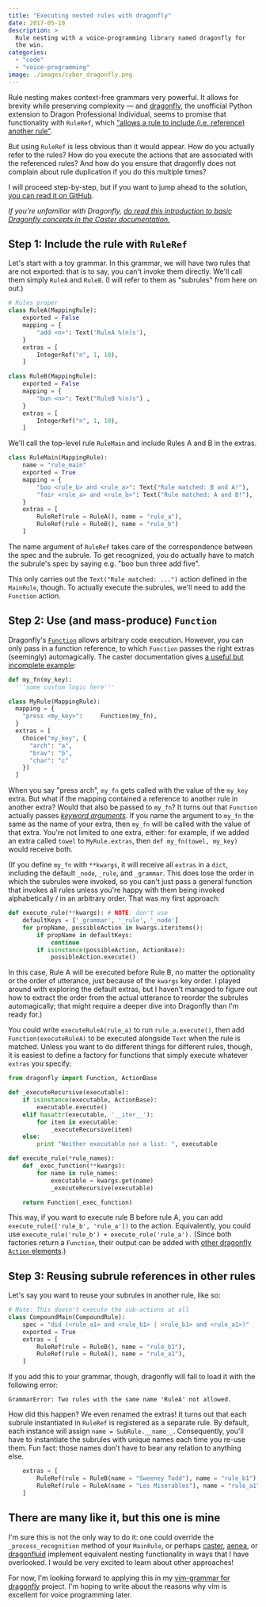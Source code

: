 ```yaml
---
title: "Executing nested rules with dragonfly"
date: 2017-05-10
description: >
  Rule nesting with a voice-programming library named dragonfly for
  the win.
categories:
  - "code"
  - "voice-programming"
image: ./images/cyber_dragonfly.png
---
```


Rule nesting makes context-free grammars very powerful. It allows for brevity while preserving complexity — and [dragonfly](https://github.com/t4ngo/dragonfly), the unofficial Python extension to Dragon Professional Individual, seems to promise that functionality with `RuleRef`, which ["allows a rule to include (i.e. reference) another rule"](https://dragonfly.readthedocs.io/en/latest/elements.html).

But using `RuleRef` is less obvious than it would appear. How do you actually refer to the rules? How do you execute the actions that are associated with the referenced rules? And how do you ensure that dragonfly does not complain about rule duplication if you do this multiple times?

I will proceed step-by-step, but if you want to jump ahead to the solution, [you can read it on GitHub](https://gist.github.com/shippy/e10448321f6b9c1e51f836a7abf1c05c).

_If you're unfamiliar with Dragonfly, [do read this introduction to basic Dragonfly concepts in the Caster documentation.](https://caster.readthedocs.io/en/latest/caster/doc/readthedocs/examples/rules/Dragonfly%20Rules/)_

## Step 1: Include the rule with `RuleRef`

Let's start with a toy grammar. In this grammar, we will have two rules that are not exported: that is to say, you can't invoke them directly. We'll call them simply `RuleA` and `RuleB`. (I will refer to them as "subrules" from here on out.)

```python
# Rules proper
class RuleA(MappingRule):
    exported = False
    mapping = {
        "add <n>": Text('RuleA %(n)s'),
    }
    extras = [
        IntegerRef("n", 1, 10),
    ]

class RuleB(MappingRule):
    exported = False
    mapping = {
        "bun <n>": Text("RuleB %(n)s") ,
    }
    extras = [
        IntegerRef("n", 1, 10),
    ]
```

We'll call the top-level rule `RuleMain` and include Rules A and B in the extras.

```python
class RuleMain(MappingRule):
    name = "rule_main"
    exported = True
    mapping = {
        "boo <rule_b> and <rule_a>": Text("Rule matched: B and A!"),
        "fair <rule_a> and <rule_b>": Text("Rule matched: A and B!"),
    }
    extras = [
        RuleRef(rule = RuleA(), name = "rule_a"),
        RuleRef(rule = RuleB(), name = "rule_b")
    ]
```

The name argument of `RuleRef` takes care of the correspondence between the spec and the subrule. To get recognized, you do actually have to match the subrule's spec by saying e.g. "boo bun three add five".

This only carries out the `Text("Rule matched: ...")` action defined in the `MainRule`, though. To actually execute the subrules, we'll need to add the `Function` action.

## Step 2: Use (and mass-produce) `Function`

Dragonfly's [`Function`](https://dragonfly.readthedocs.io/en/latest/actions.html#function-action) allows arbitrary code execution. However, you can only pass in a function reference, to which `Function` passes the right extras (seemingly) automagically. The caster documentation gives [a useful but incomplete example](https://caster.readthedocs.io/en/latest/caster/doc/readthedocs/examples/rules/Dragonfly%20Rules/#the-function-action):

```python
def my_fn(my_key):
  '''some custom logic here'''

class MyRule(MappingRule):
  mapping = {
    "press <my_key>":     Function(my_fn),
  }
  extras = [
    Choice("my_key", {
      "arch": "a",
      "brav": "b",
      "char": "c"
    })
  ]
```

When you say "press arch", `my_fn` gets called with the value of the `my_key` extra. But what if the mapping contained a reference to another rule in another extra? Would that also be passed to `my_fn`? It turns out that `Function` actually passes [_keyword arguments_](https://docs.python.org/2/tutorial/controlflow.html#keyword-arguments). If you name the argument to `my_fn` the same as the name of your extra, then `my_fn` will be called with the value of that extra. You're not limited to one extra, either: for example, if we added an extra called `towel` to `MyRule.extras`, then `def my_fn(towel, my_key)` would receive both.

(If you define `my_fn` with `**kwargs`, it will receive all `extras` in a `dict`, including the default `_node`, `_rule`, and `_grammar`. This does lose the order in which the subrules were invoked, so you can't just pass a general function that invokes all rules unless you're happy with them being invoked alphabetically / in an arbitrary order. That was my first approach:

```python
def execute_rule(**kwargs): # NOTE: don't use
    defaultKeys = ['_grammar', '_rule', '_node']
    for propName, possibleAction in kwargs.iteritems():
        if propName in defaultKeys:
            continue
        if isinstance(possibleAction, ActionBase):
            possibleAction.execute()
```

In this case, Rule A will be executed before Rule B, no matter the optionality or the order of utterance, just because of the `kwargs` key order. I played around with exploring the default extras, but I haven't managed to figure out how to extract the order from the actual utterance to reorder the subrules automagically; that might require a deeper dive into Dragonfly than I'm ready for.)

You could write `executeRuleA(rule_a)` to run `rule_a.execute()`, then add `Function(executeRuleA)` to be executed alongside `Text` when the rule is matched. Unless you want to do different things for different rules, though, it is easiest to define a factory for functions that simply execute whatever `extras` you specify:

```python
from dragonfly import Function, ActionBase

def _executeRecursive(executable):
    if isinstance(executable, ActionBase):
        executable.execute()
    elif hasattr(executable, '__iter__'):
        for item in executable:
            _executeRecursive(item)
    else:
        print "Neither executable nor a list: ", executable

def execute_rule(*rule_names):
    def _exec_function(**kwargs):
        for name in rule_names:
            executable = kwargs.get(name)
            _executeRecursive(executable)

    return Function(_exec_function)
```

This way, if you want to execute rule B before rule A, you can add `execute_rule(['rule_b', 'rule_a'])` to the action. Equivalently, you could use `execute_rule('rule_b') + execute_rule('rule_a').` (Since both factories return a `Function`, their output can be added with [other dragonfly `Action` elements](https://dragonfly.readthedocs.io/en/latest/actions.html#function-action).)

## Step 3: Reusing subrule references in other rules

Let's say you want to reuse your subrules in another rule, like so:

```python
# Note: This doesn't execute the sub-actions at all
class CompoundMain(CompoundRule):
    spec = "did (<rule_a1> and <rule_b1> | <rule_b1> and <rule_a1>)"
    exported = True
    extras = [
        RuleRef(rule = RuleB(), name = "rule_b1"),
        RuleRef(rule = RuleA(), name = "rule_a1"),
    ]
```

If you add this to your grammar, though, dragonfly will fail to load it with the following error:

```
GrammarError: Two rules with the same name 'RuleA' not allowed.
```

How did this happen? We even renamed the extras! It turns out that each subrule instantiated in `RuleRef` is registered as a separate rule. By default, each instance will assign `name = SubRule.__name__`. Consequently, you'll have to instantiate the subrules with unique names each time you re-use them. Fun fact: those names don't have to bear any relation to anything else.

```python
    extras = [
        RuleRef(rule = RuleB(name = "Sweeney Todd"), name = "rule_b1"),
        RuleRef(rule = RuleA(name = "Les Miserables"), name = "rule_a1"),
    ]
```

## There are many like it, but this one is mine

I'm sure this is not the only way to do it: one could override the `_process_recognition` method of your `MainRule`, or perhaps [caster](https://github.com/synkarius/caster), [aenea](https://github.com/dictation-toolbox/aenea), or [dragonfluid](https://github.com/chajadan/dragonfluid) implement equivalent nesting functionality in ways that I have overlooked. I would be very excited to learn about other approaches!

For now, I'm looking forward to applying this in my [vim-grammar for dragonfly](https://github.com/shippy/vim-grammar) project. I'm hoping to write about the reasons why vim is excellent for voice programming later.
